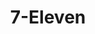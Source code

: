 ---
title: "7-Eleven"
url: /daytona-beach-shores/7-eleven-south-atlantic-avenue/
shop: convenience
---